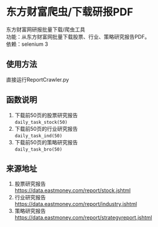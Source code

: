 # 东方财富爬虫/下载研报PDF<br>
东方财富网研报批量下载/爬虫工具<br>
功能：从东方财富网批量下载股票、行业、策略研究报告PDF。<br>
依赖：selenium 3<br>

## 使用方法<br>
直接运行ReportCrawler.py<br>

## 函数说明<br>
1. 下载前50页的股票研究报告<br>
`daily_task_stock(50)`<br>
2. 下载前50页的行业研究报告<br>
`daily_task_ind(50)`<br>
3. 下载前50页的策略研究报告<br>
`daily_task_bro(50)`<br>

## 来源地址<br>
1. 股票研究报告<br>
https://data.eastmoney.com/report/stock.jshtml<br>
2. 行业研究报告<br>
https://data.eastmoney.com/report/industry.jshtml<br>
3. 策略研究报告<br>
https://data.eastmoney.com/report/strategyreport.jshtml<br>

